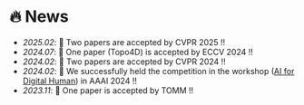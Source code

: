 # 🔥 News
- *2025.02*: 🎉 Two papers are accepted by CVPR 2025 !!
- *2024.07*: 🎉 One paper (Topo4D) is accepted by ECCV 2024 !!
- *2024.02*: 🎉 Two papers are accepted by CVPR 2024 !!
- *2024.02*: 🎉 We successfully held the competition in the workshop ([AI for Digital Human](https://digitalhumanworkshop.github.io/)) in AAAI 2024 !!
- *2023.11*: 🎉 One paper is accepted by TOMM !!

